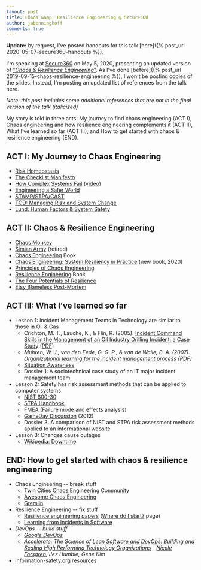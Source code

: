 ```yaml
---
layout: post
title: Chaos &amp; Resilience Engineering @ Secure360
author: jabenninghoff
comments: true
---
```

**Update:** by request, I've posted handouts for this talk [here]({% post_url 2020-05-07-secure360-handouts %}).

I'm speaking at [Secure360](https://secure360.org) on May 5, 2020, presenting an updated version of ["*Chaos & Resilience Engineering*"](https://web.archive.org/web/20210806005515/https://secure360.org/session/john-benninghoff-chaos-resilience-engineering-my-journey/?conference=11809&date=20200505). As I've done [before]({% post_url 2019-09-15-chaos-resilience-engineering %}), I won't be posting copies of the slides. Instead, I'm posting an updated list of references from the talk here.

*Note: this post includes some additional references that are not in the final version of the talk (italicized)*

My story is told in three acts: My journey to find chaos engineering (ACT I), Chaos engineering and how resilience engineering complements it (ACT II), What I’ve learned so far (ACT III), and How to get started with chaos & resilience engineering (END).

## ACT I: My Journey to Chaos Engineering

- [Risk Homeostasis](https://en.wikipedia.org/wiki/Risk_compensation#Risk_homeostasis)
- [The Checklist Manifesto](https://en.wikipedia.org/wiki/The_Checklist_Manifesto)
- [How Complex Systems Fail](http://web.mit.edu/2.75/resources/random/How%20Complex%20Systems%20Fail.pdf) ([video](https://www.youtube.com/watch?v=2S0k12uZR14))
- [Engineering a Safer World](https://mitpress.mit.edu/books/engineering-safer-world)
- [STAMP/STPA/CAST](https://psas.scripts.mit.edu/home/)
- [TCD: Managing Risk and System Change](https://psychology.tcd.ie/postgraduate/msc-riskandchange/)
- [Lund: Human Factors &amp; System Safety](https://www.humanfactors.lth.se)

## ACT II: Chaos & Resilience Engineering

- [Chaos Monkey](https://github.com/Netflix/chaosmonkey)
- [Simian Army](https://github.com/Netflix/SimianArmy) (retired)
- [Chaos Engineering](https://www.oreilly.com/library/view/chaos-engineering/9781491988459/) Book
- [Chaos Engineering: System Resiliency in Practice](http://shop.oreilly.com/product/0636920203957.do) (new book, 2020)
- [Principles of Chaos Engineering](https://principlesofchaos.org)
- [Resilience Engineering](https://www.crcpress.com/Resilience-Engineering-Concepts-and-Precepts/Woods-Hollnagel/p/book/9780754649045) Book
- [The Four Potentials of Resilience](https://erikhollnagel.com/ideas/resilience%20assessment%20grid.html)
- [Etsy Blameless Post-Mortem](https://codeascraft.com/2016/11/17/debriefing-facilitation-guide/)

## ACT III: What I’ve learned so far

- Lesson 1: Incident Management Teams in Technology are similar to those in Oil & Gas
  - Crichton, M. T., Lauche, K., & Flin, R. (2005). [Incident Command Skills in the Management of an Oil Industry Drilling Incident: a Case Study](https://onlinelibrary.wiley.com/doi/abs/10.1111/j.1468-5973.2005.00466.x) ([PDF](https://www.academia.edu/38675561/Incident_Command_Skills_in_the_Management_of_an_Oil_Industry_Drilling_Incident_a_Case_Study))
  - *Muhren, W. J., van den Eede, G. G. P., & van de Walle, B. A. (2007). [Organizational learning for
the incident management process](https://research.tilburguniversity.edu/en/publications/organizational-learning-for-the-incident-management-process-lesso) ([PDF](https://aisel.aisnet.org/cgi/viewcontent.cgi?article=1131&context=ecis2007))*
  - [Situation Awareness](https://en.wikipedia.org/wiki/Situation_awareness#Theoretical_model)
  - Dossier 1: A sociotechnical case study of an IT major incident management team
- Lesson 2: Safety has risk assessment methods that can be applied to computer systems
  - [NIST 800-30](https://csrc.nist.gov/publications/detail/sp/800-30/rev-1/final)
  - [STPA Handbook](http://psas.scripts.mit.edu/home/materials/)
  - [FMEA](https://en.wikipedia.org/wiki/Failure_mode_and_effects_analysis) (Failure mode and effects analysis)
  - [GameDay Discussion](https://queue.acm.org/detail.cfm?id=2371297) (2012)
  - Dossier 3: A comparison of NIST and STPA risk assessment methods applied to an informational website
- Lesson 3: Changes cause outages
  - [Wikipedia: Downtime](https://en.wikipedia.org/wiki/Downtime)

## END: How to get started with chaos & resilience engineering

- Chaos Engineering -- break stuff
  - [Twin Cities Chaos Engineering Community](https://www.meetup.com/Twin-Cities-Chaos-Engineering-Community/)
  - [Awesome Chaos Engineering](https://github.com/dastergon/awesome-chaos-engineering)
  - [Gremlin](https://www.gremlin.com)
- Resilience Engineering -- fix stuff
  - [Resilience engineering papers](https://github.com/lorin/resilience-engineering) ([Where do I start?](https://github.com/lorin/resilience-engineering/blob/master/intro.md) page)
  - [Learning from Incidents in Software](https://www.learningfromincidents.io)
- *DevOps -- build stuff*
  - *[Google DevOps](https://cloud.google.com/devops)*
  - *[Accelerate: The Science of Lean Software and DevOps: Building and Scaling High Performing Technology Organizations](https://itrevolution.com/book/accelerate/) - [Nicole Forsgren](https://nicolefv.com), Jez Humble, Gene Kim*
- information-safety.org [resources](/resources/)
